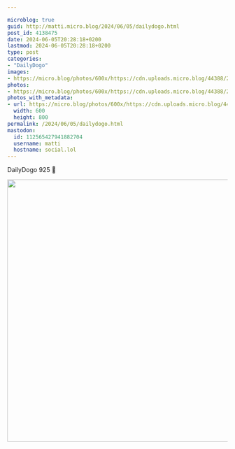 ```yaml
---

microblog: true
guid: http://matti.micro.blog/2024/06/05/dailydogo.html
post_id: 4138475
date: 2024-06-05T20:28:18+0200
lastmod: 2024-06-05T20:28:18+0200
type: post
categories:
- "DailyDogo"
images:
- https://micro.blog/photos/600x/https://cdn.uploads.micro.blog/44388/2024/46f97048aac949eb9a679ce88bde92e9.jpg
photos:
- https://micro.blog/photos/600x/https://cdn.uploads.micro.blog/44388/2024/46f97048aac949eb9a679ce88bde92e9.jpg
photos_with_metadata:
- url: https://micro.blog/photos/600x/https://cdn.uploads.micro.blog/44388/2024/46f97048aac949eb9a679ce88bde92e9.jpg
  width: 600
  height: 800
permalink: /2024/06/05/dailydogo.html
mastodon:
  id: 112565427941882704
  username: matti
  hostname: social.lol
---
```

DailyDogo 925 🐶

<img src="/media/uploads/2024/46f97048aac949eb9a679ce88bde92e9.jpg" width="600" alt="" />
